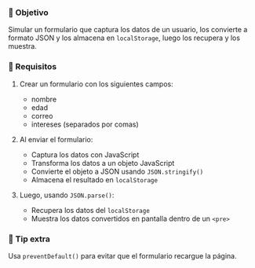 ### 🔎 Objetivo
Simular un formulario que captura los datos de un usuario, los convierte a formato JSON y los almacena en `localStorage`, luego los recupera y los muestra.

### 📄 Requisitos

1. Crear un formulario con los siguientes campos:
   - nombre
   - edad
   - correo
   - intereses (separados por comas)

2. Al enviar el formulario:
   - Captura los datos con JavaScript
   - Transforma los datos a un objeto JavaScript
   - Convierte el objeto a JSON usando `JSON.stringify()`
   - Almacena el resultado en `localStorage`

3. Luego, usando `JSON.parse()`:
   - Recupera los datos del `localStorage`
   - Muestra los datos convertidos en pantalla dentro de un `<pre>`

### 💪 Tip extra
Usa `preventDefault()` para evitar que el formulario recargue la página.